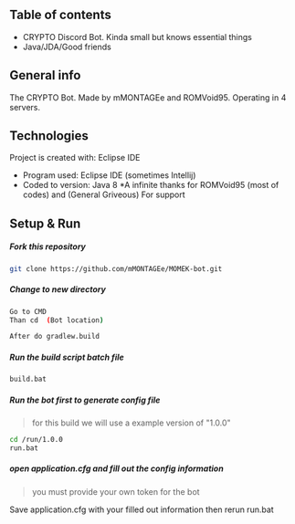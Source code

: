 ## Table of contents
* CRYPTO Discord Bot. Kinda small but knows essential things
* Java/JDA/Good friends

## General info
The CRYPTO Bot. Made by mMONTAGEe and ROMVoid95. Operating in 4 servers.
	
## Technologies
Project is created with: Eclipse IDE 
* Program used: Eclipse IDE (sometimes Intellij)
* Coded to version: Java 8
*A infinite thanks for ROMVoid95 (most of codes)  and (General Griveous) For support
	
## Setup & Run

##### Fork this repository
```bash
git clone https://github.com/mMONTAGEe/MOMEK-bot.git
```
	
##### Change to new directory
```bash
Go to CMD
Than cd  (Bot location)

After do gradlew.build
```
	
##### Run the build script batch file
```bash
build.bat
```
	
##### Run the bot first to generate config file
> for this build we will use a example version of "1.0.0"

```bash
cd /run/1.0.0
run.bat
```

##### open application.cfg and fill out the config information
> you must provide your own token for the bot

Save application.cfg with your filled out information
then rerun run.bat
